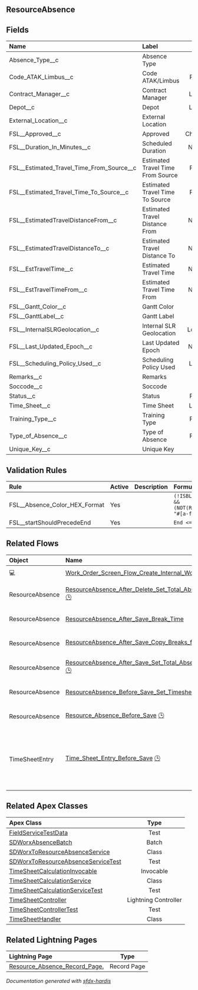 ## ResourceAbsence

<!-- Object description -->

## Fields

| Name      | Label | Type | Description |
| :-------- | :---- | :--: | :---------- | 
| Absence_Type__c | Absence Type | Text | <!-- --> |
| Code_ATAK_Limbus__c | Code ATAK/Limbus | Picklist | <!-- --> |
| Contract_Manager__c | Contract Manager | Lookup | <!-- --> |
| Depot__c | Depot | Lookup | <!-- --> |
| External_Location__c | External Location | Text | <!-- --> |
| FSL__Approved__c | Approved | Checkbox | <!-- --> |
| FSL__Duration_In_Minutes__c | Scheduled Duration | Number | <!-- --> |
| FSL__Estimated_Travel_Time_From_Source__c | Estimated Travel Time From Source | Picklist | <!-- --> |
| FSL__Estimated_Travel_Time_To_Source__c | Estimated Travel Time To Source | Picklist | <!-- --> |
| FSL__EstimatedTravelDistanceFrom__c | Estimated Travel Distance From | Number | <!-- --> |
| FSL__EstimatedTravelDistanceTo__c | Estimated Travel Distance To | Number | <!-- --> |
| FSL__EstTravelTime__c | Estimated Travel Time | Number | <!-- --> |
| FSL__EstTravelTimeFrom__c | Estimated Travel Time From | Number | <!-- --> |
| FSL__Gantt_Color__c | Gantt Color | Text | <!-- --> |
| FSL__GanttLabel__c | Gantt Label | Text | <!-- --> |
| FSL__InternalSLRGeolocation__c | Internal SLR Geolocation | Location | <!-- --> |
| FSL__Last_Updated_Epoch__c | Last Updated Epoch | Number | <!-- --> |
| FSL__Scheduling_Policy_Used__c | Scheduling Policy Used | Lookup | <!-- --> |
| Remarks__c | Remarks | Text | <!-- --> |
| Soccode__c | Soccode | Text | <!-- --> |
| Status__c | Status | Picklist | <!-- --> |
| Time_Sheet__c | Time Sheet | Lookup | <!-- --> |
| Training_Type__c | Training Type | Picklist | <!-- --> |
| Type_of_Absence__c | Type of Absence | Picklist | <!-- --> |
| Unique_Key__c | Unique Key | Text | <!-- --> |

## Validation Rules

| Rule      | Active | Description | Formula |
| :-------- | :---- | :---------- | :------ |
| FSL__Absence_Color_HEX_Format | Yes |  | `(!ISBLANK(FSL__Gantt_Color__c)) && (NOT(REGEX(FSL__Gantt_Color__c, "#[a-fA-F0-9]{6}")))` |
| FSL__startShouldPrecedeEnd | Yes |  | `End <=  Start` |


## Related Flows

| Object | Name      | Type | Description |
| :----  | :-------- | :--: | :---------- | 
| 💻 | [Work_Order_Screen_Flow_Create_Internal_Work](../flows/Work_Order_Screen_Flow_Create_Internal_Work.md) [🕒](../flows/Work_Order_Screen_Flow_Create_Internal_Work-history.md) |  Screen Flow | <!-- --> |
| ResourceAbsence | [ResourceAbsence_After_Delete_Set_Total_Absence_Time_on_TimeSheet](../flows/ResourceAbsence_After_Delete_Set_Total_Absence_Time_on_TimeSheet.md) [🕒](../flows/ResourceAbsence_After_Delete_Set_Total_Absence_Time_on_TimeSheet-history.md) |  Record Before Delete | <!-- --> |
| ResourceAbsence | [ResourceAbsence_After_Save_Break_Time](../flows/ResourceAbsence_After_Save_Break_Time.md) |  Record After Save | <!-- --> |
| ResourceAbsence | [ResourceAbsence_After_Save_Copy_Breaks_from_Crew_to_Agents](../flows/ResourceAbsence_After_Save_Copy_Breaks_from_Crew_to_Agents.md) [🕒](../flows/ResourceAbsence_After_Save_Copy_Breaks_from_Crew_to_Agents-history.md) |  Record After Save | <!-- --> |
| ResourceAbsence | [ResourceAbsence_After_Save_Set_Total_Absence_Time_on_TimeSheet](../flows/ResourceAbsence_After_Save_Set_Total_Absence_Time_on_TimeSheet.md) [🕒](../flows/ResourceAbsence_After_Save_Set_Total_Absence_Time_on_TimeSheet-history.md) |  Record After Save | <!-- --> |
| ResourceAbsence | [ResourceAbsence_Before_Save_Set_Timesheet_Id](../flows/ResourceAbsence_Before_Save_Set_Timesheet_Id.md) |  Record After Save | <!-- --> |
| ResourceAbsence | [Resource_Absence_Before_Save](../flows/Resource_Absence_Before_Save.md) [🕒](../flows/Resource_Absence_Before_Save-history.md) |  Record Before Save | <!-- --> |
| TimeSheetEntry | [Time_Sheet_Entry_Before_Save](../flows/Time_Sheet_Entry_Before_Save.md) [🕒](../flows/Time_Sheet_Entry_Before_Save-history.md) |  Record Before Save | This flow is configured to update and fill in some data automatically on Time Sheet Entries |


## Related Apex Classes

| Apex Class | Type |
| :----      | :--: | 
| [FieldServiceTestData](../apex/FieldServiceTestData.md) | Test |
| [SDWorxAbsenceBatch](../apex/SDWorxAbsenceBatch.md) | Batch |
| [SDWorxToResourceAbsenceService](../apex/SDWorxToResourceAbsenceService.md) | Class |
| [SDWorxToResourceAbsenceServiceTest](../apex/SDWorxToResourceAbsenceServiceTest.md) | Test |
| [TimeSheetCalculationInvocable](../apex/TimeSheetCalculationInvocable.md) | Invocable |
| [TimeSheetCalculationService](../apex/TimeSheetCalculationService.md) | Class |
| [TimeSheetCalculationServiceTest](../apex/TimeSheetCalculationServiceTest.md) | Test |
| [TimeSheetController](../apex/TimeSheetController.md) | Lightning Controller |
| [TimeSheetControllerTest](../apex/TimeSheetControllerTest.md) | Test |
| [TimeSheetHandler](../apex/TimeSheetHandler.md) | Class |


## Related Lightning Pages

| Lightning Page | Type |
| :----      | :--: | 
| [Resource_Absence_Record_Page.](../pages/Resource_Absence_Record_Page..md) |  Record Page |


_Documentation generated with [sfdx-hardis](https://sfdx-hardis.cloudity.com)_
